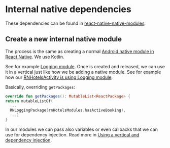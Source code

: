 # Internal native dependencies

These dependencies can be found in [react-native-native-modules](../../android/native/react-native-native-modules/src/main/java/com/skypicker/reactnative/nativemodules).

## Create a new internal native module

The process is the same as creating a normal [Android native module in React Native](https://facebook.github.io/react-native/docs/native-modules-android).
We use Kotlin. 

See for example [Logging module](../../android/native/react-native-native-modules/src/main/java/com/skypicker/reactnative/nativemodules/logging). 
Once is created and released, we can use it in a vertical just like how we be adding a native module. See for example how our [RNHotelsActivity is using Logging module](../../android/rnkiwimobile/src/main/java/com/kiwi/rnkiwimobile/RNHotelsActivity.kt#L35).

Basically, overriding `getPackages`:

```kt
override fun getPackages(): MutableList<ReactPackage> {
return mutableListOf(
  ...
  RNLoggingPackage(rnHotelsModules.hasActiveBooking),
  ...)
}
``` 

In our modules we can pass also variables or even callbacks that we can use for dependency injection.
Read more in [Using a vertical and dependency injection](./verticals-and-dependency-injection.md#using-a-vertical-and-dependency-injection).

